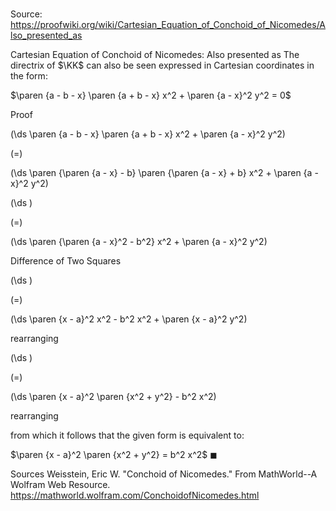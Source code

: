 # 

Source: https://proofwiki.org/wiki/Cartesian_Equation_of_Conchoid_of_Nicomedes/Also_presented_as

Cartesian Equation of Conchoid of Nicomedes: Also presented as
The directrix of $\KK$ can also be seen expressed in Cartesian coordinates in the form:

$\paren {a - b - x} \paren {a + b - x} x^2 + \paren {a - x}^2 y^2 = 0$


Proof













\(\ds \paren {a - b - x} \paren {a + b - x} x^2 + \paren {a - x}^2 y^2\)

\(=\)







\(\ds \paren {\paren {a - x} - b} \paren {\paren {a - x} + b} x^2 + \paren {a - x}^2 y^2\)




















\(\ds \)

\(=\)







\(\ds \paren {\paren {a - x}^2 - b^2} x^2 + \paren {a - x}^2 y^2\)





Difference of Two Squares














\(\ds \)

\(=\)







\(\ds \paren {x - a}^2 x^2 - b^2 x^2 + \paren {x - a}^2 y^2\)





rearranging














\(\ds \)

\(=\)







\(\ds \paren {x - a}^2 \paren {x^2 + y^2} - b^2 x^2\)





rearranging



from which it follows that the given form is equivalent to:

$\paren {x - a}^2 \paren {x^2 + y^2} = b^2 x^2$
$\blacksquare$


Sources
Weisstein, Eric W. "Conchoid of Nicomedes." From MathWorld--A Wolfram Web Resource.  https://mathworld.wolfram.com/ConchoidofNicomedes.html




